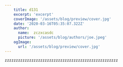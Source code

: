 ```yaml
---
    title: d131
    excerpt: 'excerpt'
    coverImage: '/assets/blog/preview/cover.jpg'
    date: '2020-03-16T05:35:07.322Z'
    author:
      name:  zczxcasdc
      picture: '/assets/blog/authors/joe.jpeg'
    ogImage:
      url: '/assets/blog/preview/cover.jpg'
---
```

    zzzzzzzzzzzzzzzzzzzzzzzzzzzzzzzzzzzzzzzzzzzzzzzzzzz
    